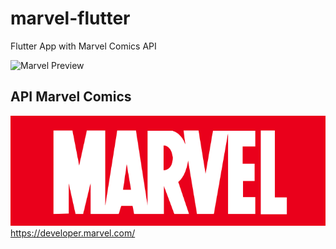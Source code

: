 # marvel-flutter
Flutter App with Marvel Comics API 

![Marvel Preview](https://i.imgflip.com/53gthi.gif)

## API Marvel Comics 
![Marvel](assets/images/marvel-logo.png "Marvel")
https://developer.marvel.com/
